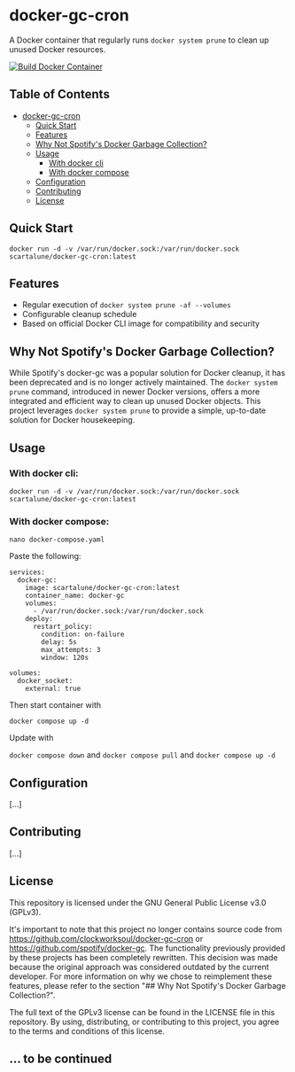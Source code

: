 # docker-gc-cron

A Docker container that regularly runs `docker system prune` to clean up unused Docker resources.

[![Build Docker Container](https://github.com/Smeeth/docker-gc-cron/actions/workflows/build.yaml/badge.svg?branch=master&event=push)](https://github.com/Smeeth/docker-gc-cron/actions/workflows/build.yaml)

## Table of Contents
- [docker-gc-cron](#docker-gc-cron)
  - [Quick Start](#quick-start)
  - [Features](#features)
  - [Why Not Spotify's Docker Garbage Collection?](#why-not-spotifys-docker-garbage-collection)
  - [Usage](#usage)
    - [With docker cli](#with-docker-cli)
    - [With docker compose](#with-docker-compose)
  - [Configuration](#configuration)
  - [Contributing](#contributing)
  - [License](#license)

## Quick Start

```
docker run -d -v /var/run/docker.sock:/var/run/docker.sock scartalune/docker-gc-cron:latest
```

## Features

- Regular execution of `docker system prune -af --volumes`
- Configurable cleanup schedule
- Based on official Docker CLI image for compatibility and security

## Why Not Spotify's Docker Garbage Collection?

While Spotify's docker-gc was a popular solution for Docker cleanup, it has been deprecated and is no longer actively maintained. The `docker system prune` command, introduced in newer Docker versions, offers a more integrated and efficient way to clean up unused Docker objects. This project leverages `docker system prune` to provide a simple, up-to-date solution for Docker housekeeping.

## Usage

### With docker cli:

```
docker run -d -v /var/run/docker.sock:/var/run/docker.sock scartalune/docker-gc-cron:latest
```

### With docker compose:

`nano docker-compose.yaml`

Paste the following:

```
services:
  docker-gc:
    image: scartalune/docker-gc-cron:latest
    container_name: docker-gc
    volumes:
      - /var/run/docker.sock:/var/run/docker.sock
    deploy:
      restart_policy:
        condition: on-failure
        delay: 5s
        max_attempts: 3
        window: 120s

volumes:
  docker_socket:
    external: true
```

Then start container with

`docker compose up -d`

Update with

`docker compose down`
and
`docker compose pull`
and
`docker compose up -d`


## Configuration

[...]

## Contributing

[...]

## License

This repository is licensed under the GNU General Public License v3.0 (GPLv3).

It's important to note that this project no longer contains source code from https://github.com/clockworksoul/docker-gc-cron or https://github.com/spotify/docker-gc. The functionality previously provided by these projects has been completely rewritten. This decision was made because the original approach was considered outdated by the current developer. For more information on why we chose to reimplement these features, please refer to the section "## Why Not Spotify's Docker Garbage Collection?".

The full text of the GPLv3 license can be found in the LICENSE file in this repository. By using, distributing, or contributing to this project, you agree to the terms and conditions of this license.



## ... to be continued
